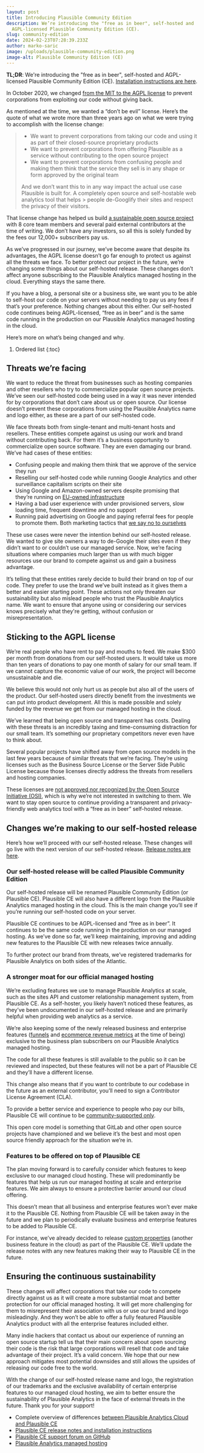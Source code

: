```yaml
---
layout: post
title: Introducing Plausible Community Edition
description: We’re introducing the "free as in beer", self-hosted and
  AGPL-licensed Plausible Community Edition (CE).
slug: community-edition
date: 2024-02-23T07:28:39.233Z
author: marko-saric
image: /uploads/plausible-community-edition.png
image-alt: Plausible Community Edition (CE)
---
```

**TL;DR**: We're introducing the "free as in beer", self-hosted and AGPL-licensed Plausible Community Edition (CE). [Installation instructions are here](https://github.com/plausible/analytics/discussions/categories/self-hosted-support).

In October 2020, we changed [from the MIT to the AGPL license](https://plausible.io/blog/open-source-licenses) to prevent corporations from exploiting our code without giving back. 

As mentioned at the time, we wanted a “don’t be evil” license. Here’s the quote of what we wrote more than three years ago on what we were trying to accomplish with the license change:

> - We want to prevent corporations from taking our code and using it as part of their closed-source proprietary products
> - We want to prevent corporations from offering Plausible as a service without contributing to the open source project
> - We want to prevent corporations from confusing people and making them think that the service they sell is in any shape or form approved by the original team
>
> And we don’t want this to in any way impact the actual use case Plausible is built for. A completely open source and self-hostable web analytics tool that helps > people de-Googlify their sites and respect the privacy of their visitors.

That license change has helped us build [a sustainable open source project](https://plausible.io/blog/open-source-saas) with 8 core team members and several paid external contributors at the time of writing. We don’t have any investors, so all this is solely funded by the fees our 12,000+ subscribers pay us.

As we’ve progressed in our journey, we’ve become aware that despite its advantages, the AGPL license doesn’t go far enough to protect us against all the threats we face. To better protect our project in the future, we’re changing some things about our self-hosted release. These changes don’t affect anyone subscribing to the Plausible Analytics managed hosting in the cloud. Everything stays the same there.

If you have a blog, a personal site or a business site, we want you to be able to self-host our code on your servers without needing to pay us any fees if that’s your preference. Nothing changes about this either. Our self-hosted code continues being AGPL-licensed, “free as in beer” and is the same code running in the production on our Plausible Analytics managed hosting in the cloud. 

Here’s more on what’s being changed and why.

1. Ordered list
{:toc}

## Threats we’re facing

We want to reduce the threat from businesses such as hosting companies and other resellers who try to commercialize popular open source projects. We’ve seen our self-hosted code being used in a way it was never intended for by corporations that don’t care about us or open source. Our license doesn’t prevent these corporations from using the Plausible Analytics name and logo either, as these are a part of our self-hosted code.

We face threats both from single-tenant and multi-tenant hosts and resellers. These entities compete against us using our work and brand without contributing back. For them it’s a business opportunity to commercialize open source software. They are even damaging our brand. We’ve had cases of these entities:

* Confusing people and making them think that we approve of the service they run
* Reselling our self-hosted code while running Google Analytics and other surveillance capitalism scripts on their site
* Using Google and Amazon-owned servers despite promising that they’re running on [EU-owned infrastructure](https://plausible.io/blog/google-analytics-illegal)
* Having a bad user experience with under provisioned servers, slow loading time, frequent downtime and no support 
* Running paid advertising on Google and paying referral fees for people to promote them. Both marketing tactics that [we say no to ourselves](https://plausible.io/blog/best-marketing-practices)

These use cases were never the intention behind our self-hosted release. We wanted to give site owners a way to de-Google their sites even if they didn’t want to or couldn’t use our managed service. Now, we’re facing situations where companies much larger than us with much bigger resources use our brand to compete against us and gain a business advantage. 

It’s telling that these entities rarely decide to build their brand on top of our code. They prefer to use the brand we’ve built instead as it gives them a better and easier starting point. These actions not only threaten our sustainability but also mislead people who trust the Plausible Analytics name. We want to ensure that anyone using or considering our services knows precisely what they're getting, without confusion or misrepresentation.

## Sticking to the AGPL license 

We’re real people who have rent to pay and mouths to feed. We make $300 per month from donations from our self-hosted users. It would take us more than ten years of donations to pay one month of salary for our small team. If we cannot capture the economic value of our work, the project will become unsustainable and die.

We believe this would not only hurt us as people but also all of the users of the product. Our self-hosted users directly benefit from the investments we can put into product development. All this is made possible and solely funded by the revenue we get from our managed hosting in the cloud.

We’ve learned that being open source and transparent has costs. Dealing with these threats is an incredibly taxing and time-consuming distraction for our small team. It’s something our proprietary competitors never even have to think about.

Several popular projects have shifted away from open source models in the last few years because of similar threats that we’re facing. They’re using licenses such as the Business Source License or the Server Side Public License because those licenses directly address the threats from resellers and hosting companies.

These licenses are [not approved nor recognized by the Open Source Initiative (OSI)](https://opensource.org/licenses/), which is why we’re not interested in switching to them. We want to stay open source to continue providing a transparent and privacy-friendly web analytics tool with a “free as in beer” self-hosted release.

## Changes we’re making to our self-hosted release

Here’s how we’ll proceed with our self-hosted release. These changes will go live with the next version of our self-hosted release. [Release notes are here](https://github.com/plausible/analytics/discussions/categories/self-hosted-support).

### Our self-hosted release will be called Plausible Community Edition

Our self-hosted release will be renamed Plausible Community Edition (or Plausible CE). Plausible CE will also have a different logo from the Plausible Analytics managed hosting in the cloud. This is the main change you’ll see if you’re running our self-hosted code on your server. 

Plausible CE continues to be AGPL-licensed and “free as in beer”. It continues to be the same code running in the production on our managed hosting. As we’ve done so far, we’ll keep maintaining, improving and adding new features to the Plausible CE with new releases twice annually.

To further protect our brand from threats, we’ve registered trademarks for Plausible Analytics on both sides of the Atlantic. 

### A stronger moat for our official managed hosting

We’re excluding features we use to manage Plausible Analytics at scale, such as the sites API and customer relationship management system, from Plausible CE. As a self-hoster, you likely haven’t noticed these features, as they’ve been undocumented in our self-hosted release and are primarily helpful when providing web analytics as a service.

We’re also keeping some of the newly released business and enterprise features ([funnels](https://plausible.io/docs/funnel-analysis) and [ecommerce revenue metrics](https://plausible.io/docs/ecommerce-revenue-tracking) at the time of being) exclusive to the business plan subscribers on our Plausible Analytics managed hosting. 

The code for all these features is still available to the public so it can be reviewed and inspected, but these features will not be a part of Plausible CE and they’ll have a different license. 

This change also means that if you want to contribute to our codebase in the future as an external contributor, you’ll need to sign a Contributor License Agreement (CLA). 

To provide a better service and experience to people who pay our bills, Plausible CE will continue to be [community-supported only](https://plausible.io/blog/building-open-source). 

This open core model is something that GitLab and other open source projects have championed and we believe it’s the best and most open source friendly approach for the situation we’re in.

### Features to be offered on top of Plausible CE

The plan moving forward is to carefully consider which features to keep exclusive to our managed cloud hosting. These will predominantly be features that help us run our managed hosting at scale and enterprise features. We aim always to ensure a protective barrier around our cloud offering.

This doesn’t mean that all business and enterprise features won’t ever make it to the Plausible CE. Nothing from Plausible CE will be taken away in the future and we plan to periodically evaluate business and enterprise features to be added to Plausible CE. 

For instance, we’ve already decided to release [custom properties](https://plausible.io/docs/custom-props/introduction) (another business feature in the cloud) as part of the Plausible CE. We’ll update the release notes with any new features making their way to Plausible CE in the future.

## Ensuring the continuous sustainability

These changes will affect corporations that take our code to compete directly against us as it will create a more substantial moat and better protection for our official managed hosting. It will get more challenging for them to misrepresent their association with us or use our brand and logo misleadingly. And they won’t be able to offer a fully featured Plausible Analytics product with all the enterprise features included either.

Many indie hackers that contact us about our experience of running an open source startup tell us that their main concern about open sourcing their code is the risk that large corporations will resell that code and take advantage of their project. It’s a valid concern. We hope that our new approach mitigates most potential downsides and still allows the upsides of releasing our code free to the world. 

With the change of our self-hosted release name and logo, the registration of our trademarks and the exclusive availability of certain enterprise features to our managed cloud hosting, we aim to better ensure the sustainability of Plausible Analytics in the face of external threats in the future. Thank you for your support!

* Complete overview of differences [between Plausible Analytics Cloud and Plausible CE](https://plausible.io/self-hosted-web-analytics)
* [Plausible CE release notes and installation instructions](https://github.com/plausible/analytics/discussions/categories/self-hosted-support)
* [Plausible CE support forum on GitHub](https://github.com/plausible/analytics/discussions/categories/self-hosted-support)
* [Plausible Analytics managed hosting](https://plausible.io)